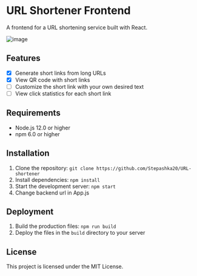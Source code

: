 # URL Shortener Frontend

A frontend for a URL shortening service built with React.

![image](https://user-images.githubusercontent.com/40739871/210137090-27717c3e-960a-4bfe-9e14-cd69c2dfcc34.png)

## Features
- [x] Generate short links from long URLs
- [x] View QR code with short links
- [ ] Customize the short link with your own desired text
- [ ] View click statistics for each short link

## Requirements
- Node.js 12.0 or higher
- npm 6.0 or higher

## Installation
1. Clone the repository: `git clone https://github.com/Stepashka20/URL-shortener`
2. Install dependencies: `npm install`
3. Start the development server: `npm start`
4. Change backend url in App.js

## Deployment
1. Build the production files: `npm run build`
2. Deploy the files in the `build` directory to your server

## License
This project is licensed under the MIT License.
